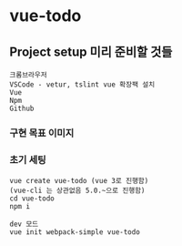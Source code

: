 # vue-todo

## Project setup 미리 준비할 것들
```
크롬브라우저
VSCode - vetur, tslint vue 확장팩 설치
Vue
Npm
Github
```

### 구현 목표 이미지


### 초기 세팅
```
vue create vue-todo (vue 3로 진행함)
(vue-cli 는 상관없음 5.0.~으로 진행함)
cd vue-todo
npm i

dev 모드 
vue init webpack-simple vue-todo
```